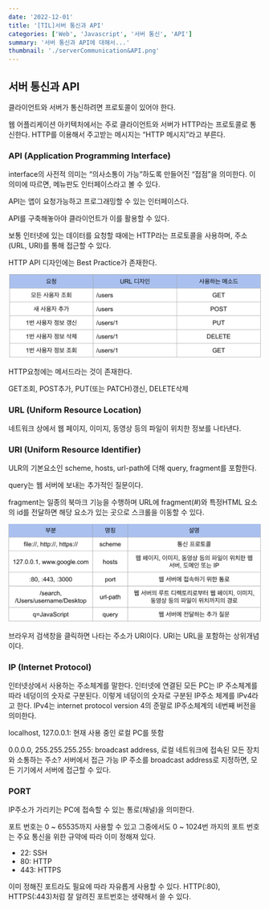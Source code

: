 ```yaml
---
date: '2022-12-01'
title: '[TIL]서버 통신과 API'
categories: ['Web', 'Javascript', '서버 통신', 'API']
summary: '서버 통신과 API에 대해서...'
thumbnail: './serverCommunication&API.png'
---
```


## 서버 통신과 API

클라이언트와 서버가 통신하려면 프로토콜이 있어야 한다.

웹 어플리케이션 아키텍처에서는 주로 클라이언트와 서버가 HTTP라는 프로토콜로 통신한다. HTTP를 이용해서 주고받는 메시지는 “HTTP 메시지”라고 부른다.

### API (Application Programming Interface)

interface의 사전적 의미는 “의사소통이 가능”하도록 만들어진 “접점”을 의미한다. 이 의미에 따르면, 메뉴판도 인터페이스라고 볼 수 있다.

API는 앱이 요청가능하고 프로그래밍할 수 있는 인터페이스다.

API를 구축해놓아야 클라이언트가 이를 활용할 수 있다.

보통 인터넷에 있는 데이터를 요청할 때에는 HTTP라는 프로토콜을 사용하며, 주소(URL, URI)를 통해 접근할 수 있다.

HTTP API 디자인에는 Best Practice가 존재한다.

![serverCommunication&APIImg1.png](serverCommunication&APIImg1.png)

HTTP요청에는 메서드라는 것이 존재한다.

GET조회, POST추가, PUT(또는 PATCH)갱신, DELETE삭제

### URL (Uniform Resource Location)

네트워크 상에서 웹 페이지, 이미지, 동영상 등의 파일이 위치한 정보를 나타낸다.

### URI (Uniform Resource Identifier)

ULR의 기본요소인 scheme, hosts, url-path에 더해 query, fragment를 포함한다.

query는 웹 서버에 보내는 추가적인 질문이다.

fragment는 일종의 북마크 기능을 수행하며 URL에 fragment(#)와 특정HTML 요소의 id를 전달하면 해당 요소가 있는 곳으로 스크롤을 이동할 수 있다.

![serverCommunication&APIImg2.png](serverCommunication&APIImg2.png)

브라우저 검색창을 클릭하면 나타는 주소가 URI이다. URI는 URL을 포함하는 상위개념이다.

### IP (Internet Protocol)

인터넷상에서 사용하는 주소체계를 말한다. 인터넷에 연결된 모든 PC는 IP 주소체계를 따라 네덩이의 숫자로 구분된다. 이렇게 네덩이의 숫자로 구분된 IP주소 체계를 IPv4라고 한다. IPv4는 internet protocol version 4의 준말로 IP주소체계의 네번째 버전을 의미한다.

localhost, 127.0.0.1: 현재 사용 중인 로컬 PC를 뜻함

0.0.0.0, 255.255.255.255: broadcast address, 로컬 네트워크에 접속된 모든 장치와 소통하는 주소? 서버에서 접근 가능 IP 주소를 broadcast address로 지정하면, 모든 기기에서 서버에 접근할 수 있다.

### PORT

IP주소가 가리키는 PC에 접속할 수 있는 통로(채널)을 의미한다.

포트 번호는 0 ~ 65535까지 사용할 수 있고 그중에서도 0 ~ 1024번 까지의 포트 번호는 주요 통신을 위한 규약에 따라 이미 정해져 있다.

- 22: SSH
- 80: HTTP
- 443: HTTPS

이미 정해진 포트라도 필요에 따라 자유롭게 사용할 수 있다. HTTP(:80), HTTPS(:443)처럼 잘 알려진 포트번호는 생략해서 쓸 수 있다.
